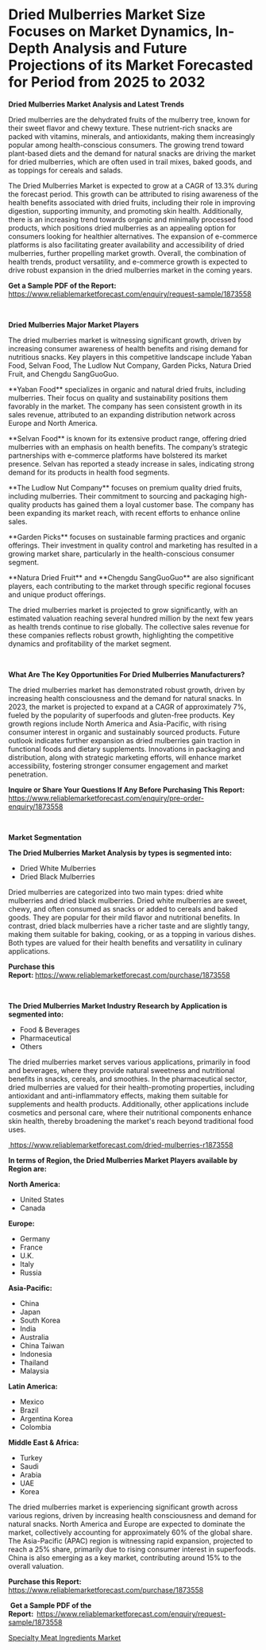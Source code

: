<p><h1>Dried Mulberries Market Size Focuses on Market Dynamics, In-Depth Analysis and Future Projections of its Market Forecasted for Period from 2025 to 2032</h1></p><p><strong>Dried Mulberries Market Analysis and Latest Trends</strong></p>
<p><p>Dried mulberries are the dehydrated fruits of the mulberry tree, known for their sweet flavor and chewy texture. These nutrient-rich snacks are packed with vitamins, minerals, and antioxidants, making them increasingly popular among health-conscious consumers. The growing trend toward plant-based diets and the demand for natural snacks are driving the market for dried mulberries, which are often used in trail mixes, baked goods, and as toppings for cereals and salads.</p><p>The Dried Mulberries Market is expected to grow at a CAGR of 13.3% during the forecast period. This growth can be attributed to rising awareness of the health benefits associated with dried fruits, including their role in improving digestion, supporting immunity, and promoting skin health. Additionally, there is an increasing trend towards organic and minimally processed food products, which positions dried mulberries as an appealing option for consumers looking for healthier alternatives. The expansion of e-commerce platforms is also facilitating greater availability and accessibility of dried mulberries, further propelling market growth. Overall, the combination of health trends, product versatility, and e-commerce growth is expected to drive robust expansion in the dried mulberries market in the coming years.</p></p>
<p><strong>Get a Sample PDF of the Report:&nbsp;</strong> <a href="https://www.reliablemarketforecast.com/enquiry/request-sample/1873558?utm_campaign=3445&utm_medium=2&utm_source=Github&utm_content=ia&utm_term=07042025&utm_id=dried-mulberries">https://www.reliablemarketforecast.com/enquiry/request-sample/1873558</a></p>
<p>&nbsp;</p>
<p><strong>Dried Mulberries Major Market Players</strong></p>
<p><p>The dried mulberries market is witnessing significant growth, driven by increasing consumer awareness of health benefits and rising demand for nutritious snacks. Key players in this competitive landscape include Yaban Food, Selvan Food, The Ludlow Nut Company, Garden Picks, Natura Dried Fruit, and Chengdu SangGuoGuo.</p><p>**Yaban Food** specializes in organic and natural dried fruits, including mulberries. Their focus on quality and sustainability positions them favorably in the market. The company has seen consistent growth in its sales revenue, attributed to an expanding distribution network across Europe and North America. </p><p>**Selvan Food** is known for its extensive product range, offering dried mulberries with an emphasis on health benefits. The company’s strategic partnerships with e-commerce platforms have bolstered its market presence. Selvan has reported a steady increase in sales, indicating strong demand for its products in health food segments.</p><p>**The Ludlow Nut Company** focuses on premium quality dried fruits, including mulberries. Their commitment to sourcing and packaging high-quality products has gained them a loyal customer base. The company has been expanding its market reach, with recent efforts to enhance online sales. </p><p>**Garden Picks** focuses on sustainable farming practices and organic offerings. Their investment in quality control and marketing has resulted in a growing market share, particularly in the health-conscious consumer segment.</p><p>**Natura Dried Fruit** and **Chengdu SangGuoGuo** are also significant players, each contributing to the market through specific regional focuses and unique product offerings. </p><p>The dried mulberries market is projected to grow significantly, with an estimated valuation reaching several hundred million by the next few years as health trends continue to rise globally. The collective sales revenue for these companies reflects robust growth, highlighting the competitive dynamics and profitability of the market segment.</p></p>
<p>&nbsp;</p>
<p><strong>What Are The Key Opportunities For Dried Mulberries Manufacturers?</strong></p>
<p><p>The dried mulberries market has demonstrated robust growth, driven by increasing health consciousness and the demand for natural snacks. In 2023, the market is projected to expand at a CAGR of approximately 7%, fueled by the popularity of superfoods and gluten-free products. Key growth regions include North America and Asia-Pacific, with rising consumer interest in organic and sustainably sourced products. Future outlook indicates further expansion as dried mulberries gain traction in functional foods and dietary supplements. Innovations in packaging and distribution, along with strategic marketing efforts, will enhance market accessibility, fostering stronger consumer engagement and market penetration.</p></p>
<p><strong>Inquire or Share Your Questions If Any Before Purchasing This Report:</strong> <a href="https://www.reliablemarketforecast.com/enquiry/pre-order-enquiry/1873558?utm_campaign=3445&utm_medium=2&utm_source=Github&utm_content=ia&utm_term=07042025&utm_id=dried-mulberries">https://www.reliablemarketforecast.com/enquiry/pre-order-enquiry/1873558</a></p>
<p>&nbsp;</p>
<p><strong>Market Segmentation</strong></p>
<p><strong>The Dried Mulberries Market Analysis by types is segmented into:</strong></p>
<p><ul><li>Dried White Mulberries</li><li>Dried Black Mulberries</li></ul></p>
<p><p>Dried mulberries are categorized into two main types: dried white mulberries and dried black mulberries. Dried white mulberries are sweet, chewy, and often consumed as snacks or added to cereals and baked goods. They are popular for their mild flavor and nutritional benefits. In contrast, dried black mulberries have a richer taste and are slightly tangy, making them suitable for baking, cooking, or as a topping in various dishes. Both types are valued for their health benefits and versatility in culinary applications.</p></p>
<p><strong>Purchase this Report:&nbsp;</strong><a href="https://www.reliablemarketforecast.com/purchase/1873558?utm_campaign=3445&utm_medium=2&utm_source=Github&utm_content=ia&utm_term=07042025&utm_id=dried-mulberries">https://www.reliablemarketforecast.com/purchase/1873558</a></p>
<p>&nbsp;</p>
<p><strong>The Dried Mulberries Market Industry Research by Application is segmented into:</strong></p>
<p><ul><li>Food & Beverages</li><li>Pharmaceutical</li><li>Others</li></ul></p>
<p><p>The dried mulberries market serves various applications, primarily in food and beverages, where they provide natural sweetness and nutritional benefits in snacks, cereals, and smoothies. In the pharmaceutical sector, dried mulberries are valued for their health-promoting properties, including antioxidant and anti-inflammatory effects, making them suitable for supplements and health products. Additionally, other applications include cosmetics and personal care, where their nutritional components enhance skin health, thereby broadening the market's reach beyond traditional food uses.</p></p>
<p><a href="https://www.reliablemarketforecast.com/dried-mulberries-r1873558?utm_campaign=3445&utm_medium=2&utm_source=Github&utm_content=ia&utm_term=07042025&utm_id=dried-mulberries">&nbsp;https://www.reliablemarketforecast.com/dried-mulberries-r1873558</a></p>
<p><strong>In terms of Region, the Dried Mulberries Market Players available by Region are:</strong></p>
<p>
    <p> <strong> North America: </strong>
        <ul>
            <li>United States</li>
            <li>Canada</li>
        </ul>
        </p> 
    <p> <strong> Europe: </strong>
        <ul>
            <li>Germany</li>
            <li>France</li>
            <li>U.K.</li>
            <li>Italy</li>
            <li>Russia</li>
        </ul>
        </p> 
    <p> <strong> Asia-Pacific: </strong>
        <ul>
            <li>China</li>
            <li>Japan</li>
            <li>South Korea</li>
            <li>India</li>
            <li>Australia</li>
            <li>China Taiwan</li>
            <li>Indonesia</li>
            <li>Thailand</li>
            <li>Malaysia</li>
        </ul>
        </p> 
    <p> <strong> Latin America: </strong>
        <ul>
            <li>Mexico</li>
            <li>Brazil</li>
            <li>Argentina Korea</li>
            <li>Colombia</li>
        </ul>
        </p> 
    <p> <strong> Middle East & Africa: </strong>
        <ul>
            <li>Turkey</li>
            <li>Saudi</li>
            <li>Arabia</li>
            <li>UAE</li>
            <li>Korea</li>
        </ul>
    </p>
    </p>
<p><p>The dried mulberries market is experiencing significant growth across various regions, driven by increasing health consciousness and demand for natural snacks. North America and Europe are expected to dominate the market, collectively accounting for approximately 60% of the global share. The Asia-Pacific (APAC) region is witnessing rapid expansion, projected to reach a 25% share, primarily due to rising consumer interest in superfoods. China is also emerging as a key market, contributing around 15% to the overall valuation.</p></p>
<p><strong>Purchase this Report: </strong><a href="https://www.reliablemarketforecast.com/purchase/1873558?utm_campaign=3445&utm_medium=2&utm_source=Github&utm_content=ia&utm_term=07042025&utm_id=dried-mulberries">https://www.reliablemarketforecast.com/purchase/1873558</a></p>
<p>&nbsp;<strong>Get a Sample PDF of the Report:&nbsp;&nbsp;</strong><a href="https://www.reliablemarketforecast.com/enquiry/request-sample/1873558?utm_campaign=3445&utm_medium=2&utm_source=Github&utm_content=ia&utm_term=07042025&utm_id=dried-mulberries">https://www.reliablemarketforecast.com/enquiry/request-sample/1873558</a></p>
<p><strong></strong></p>
<p><p><a href="https://github.com/guyotkiferhi/Market-Research-Report-List-1/blob/main/specialty-meat-ingredients-market.md?utm_campaign=3445&utm_medium=2&utm_source=Github&utm_content=ia&utm_term=07042025&utm_id=dried-mulberries">Specialty Meat Ingredients Market</a></p></p>